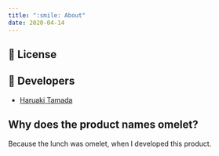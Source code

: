 ```yaml
---
title: ":smile: About"
date: 2020-04-14
---
```


## :scroll: License

## :paw_prints: Developers

* [Haruaki Tamada](https://tamada.github.io)

## Why does the product names omelet?

Because the lunch was omelet, when I developed this product.
